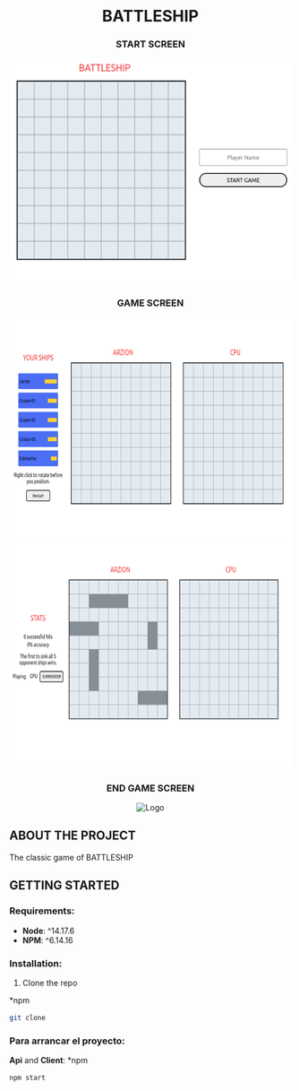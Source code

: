 
<br />
<div align="center">
  <h1 align="center">BATTLESHIP</h1>
 
  <h3>START SCREEN</h3>
  <img src="img/start.png" alt="Logo" width="600" height="400">
  <h3>GAME SCREEN</h3>
  <img src="img/game.png" alt="Logo" width="600" height="400">
  <img src="img/game-ship.png" alt="Logo" width="600" height="400">
  <h3>END GAME SCREEN</h3>
  <img src="imag/game-over.png" alt="Logo" width="600" height="400">
</div>


<!-- ABOUT THE PROJECT -->
## ABOUT THE PROJECT 
The classic game of BATTLESHIP



<!-- GETTING STARTED -->
## GETTING STARTED 



### Requirements:

 * __Node__: ^14.17.6
 * __NPM__: ^6.14.16 
 

### Installation:

1. Clone the repo

*npm 
```sh
git clone 
```


### Para arrancar el proyecto:

__Api__ and __Client__:
*npm 
```sh
npm start
```
